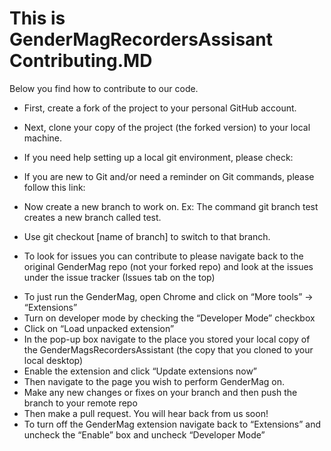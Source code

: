 # This is GenderMagRecordersAssisant Contributing.MD
Below you find how to contribute to our code.

* First, create a fork of the project to your personal GitHub account.
*	Next, clone your copy of the project (the forked version) to your local machine.

 * If you need help setting up a local git environment, please check:

*	If you are new to Git and/or need a reminder on Git commands, please follow this link:
 *	Now create a new branch to work on. Ex: The command git branch test creates a new branch called test.
 *	Use git checkout [name of branch] to switch to that branch.

*	To look for issues you can contribute to please navigate back to the original GenderMag repo (not your forked repo) and look at the issues under the issue tracker (Issues tab on the top)

-	To just run the GenderMag, open Chrome and click on “More tools” -> “Extensions”
-	Turn on developer mode by checking the “Developer Mode” checkbox
-	Click on “Load unpacked extension”
-	In the pop-up box navigate to the place you stored your local copy of the GenderMagsRecordersAssistant (the copy that you cloned to your local desktop)
-	Enable the extension and click “Update extensions now”
-	Then navigate to the page you wish to perform GenderMag on.
-	Make any new changes or fixes on your branch and then push the branch to your remote repo
-	Then make a pull request. You will hear back from us soon!
-	To turn off the GenderMag extension navigate back to “Extensions” and uncheck the “Enable” box and uncheck “Developer Mode”


